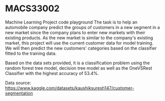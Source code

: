 # MACS33002
Machine Learning Project code playground
The task is to help an automobile company predict the groups of customers in a new segment in a new market since the company plans to enter new markets with their existing products. As the new market is similar to the company's existing market, this project will use the current customer data for model training. We will then predict the new customers' categories based on the classifier fitted to the training data.

Based on the data sets provided, it is a classification problem using the random forest tree model, decision tree model as well as the OneVSRest Classifier with the highest accuracy of 53.4%.

Data source: https://www.kaggle.com/datasets/kaushiksuresh147/customer-segmentation
